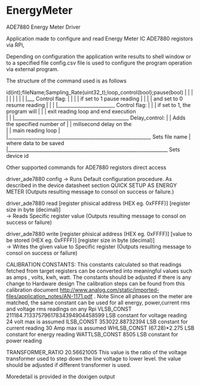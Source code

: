 # EnergyMeter

ADE7880 Energy Meter Driver

Application made to configure and read Energy 
Meter IC ADE7880 registors via RPi, 

Depending on configuration the application write results to shell window or to a specified file 
config.csv file is used to configure the program operation via external program. 

The structure of the command used is as follows  

id(int);fileName;Sampling_Rate(uint32_t);loop_control(bool);pause(bool)
   |      |           |                       |                    |
   |      |           |                       |                    |___ Control flag: 
   |      |           |                       |                           if set to 1 pause reading
   |      |           |                       |                           and set to 0 resume reading
   |      |           |                       |________________________ Control flag: 
   |      |           |                                                   if set to 1, the program will
   |      |           |                                                   exit reading loop and end execution    
   |      |           |________________________________________________ Delay_control: 
   |      |                                                               Adds the specified number of
   |      |                                                               millsecond delay on the    
   |      |                                                               main reading loop
   |      |____________________________________________________________ Sets file name 
   |                                                                    where data to be saved   
   |___________________________________________________________________ Sets device id  
   
   
 Other supported commands for ADE7880 registors direct access  
 
 driver_ade7880  config 
-> Runs Default configuration procedure. As described in the device datasheet section QUICK SETUP AS ENERGY METER (Outputs resulting message to consol on success or failure.)

driver_ade7880  read  [register phisical address (HEX eg. 0xFFFF)] [register size in byte (decimal)]  
-> Reads Specific register value (Outputs resulting message to consol on success or failure)

driver_ade7880  write [register phisical address (HEX eg. 0xFFFF)] [value to be stored (HEX eg. 0xFFFF)] [register size in byte (decimal)]  
-> Writes the given value to Specific register (Outputs resulting message to consol on success or failure)

 
CALIBRATION CONSTANTS: This constants calculated so that readings fetched from target registers 
can be converted into meaningful values such as amps , volts, kwh, watt. 
The constants should be adjusted if there is any change to Hardware design 
The calibration steps can be found from this calibration document 
http://www.analog.com/static/imported-files/application_notes/AN-1171.pdf . 
Note
Since all phases on the meter are matched, the same constant can be used 
for all energy, power,current rms and voltage rms readings on any Rpi
VLSB_CONST              211184.71337579617834394904458599        LSB constant for voltage reading 24 volt max is assumed
ILSB_CONST              353022.88732394                          LSB constant for current reading 30 Amp max is assumed
WHLSB_CONST             (67.28)*2.275                            LSB constant for energy reading
WATTLSB_CONST           8505                                     LSB constant for power reading  


TRANSFORMER_RATIO         20.56621005
This value is the ratio of the voltage transformer 
used to step down the line voltage to lower level. the value should be adjusted if different transformer is used.


Moredetail is provided in the doxigen output 


 




